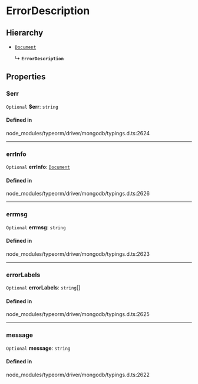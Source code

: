# ErrorDescription

## Hierarchy

- [`Document`](Document.md)

  ↳ **`ErrorDescription`**

## Properties

### $err

 `Optional` **$err**: `string`

#### Defined in

node_modules/typeorm/driver/mongodb/typings.d.ts:2624

___

### errInfo

 `Optional` **errInfo**: [`Document`](Document.md)

#### Defined in

node_modules/typeorm/driver/mongodb/typings.d.ts:2626

___

### errmsg

 `Optional` **errmsg**: `string`

#### Defined in

node_modules/typeorm/driver/mongodb/typings.d.ts:2623

___

### errorLabels

 `Optional` **errorLabels**: `string`[]

#### Defined in

node_modules/typeorm/driver/mongodb/typings.d.ts:2625

___

### message

 `Optional` **message**: `string`

#### Defined in

node_modules/typeorm/driver/mongodb/typings.d.ts:2622
